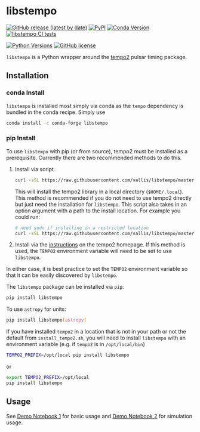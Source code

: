 # libstempo

[![GitHub release (latest by date)](https://img.shields.io/github/v/release/vallis/libstempo)](https://github.com/vallis/libstempo/releases/latest)
[![PyPI](https://img.shields.io/pypi/v/libstempo)](https://pypi.org/project/libstempo/)
[![Conda Version](https://img.shields.io/conda/vn/conda-forge/libstempo.svg)](https://anaconda.org/conda-forge/libstempo)
[![libstempo CI tests](https://github.com/vallis/libstempo/actions/workflows/ci_tests.yml/badge.svg)](https://github.com/vallis/libstempo/actions/workflows/ci_tests.yml)


[![Python Versions](https://img.shields.io/badge/python-3.6%2C%203.7%2C%203.8%2C%203.9-blue.svg)]()
[![GitHub license](https://img.shields.io/github/license/Naereen/StrapDown.js.svg)](https://github.com/vallis/libstempo/blob/master/LICENSE)

`libstempo` is a Python wrapper around the [tempo2](https://bitbucket.org/psrsoft/tempo2/src/master/) pulsar timing package.


## Installation

### conda Install
`libstempo` is installed most simply via conda as the `tempo` dependency
is bundled in the conda recipe. Simply use
```bash
conda install -c conda-forge libstempo
```

### pip Install
To use `libstempo` with pip (or from source), tempo2 must be installed as a prerequisite. Currently there are two recommended methods to do this.

1. Install via script. 
    ```bash
    curl -sSL https://raw.githubusercontent.com/vallis/libstempo/master/install_tempo2.sh | sh
    ```
    This will install the tempo2 library in a local directory (`$HOME/.local`). This method is recommended if you do not need to use tempo2 directly but just need the installation for `libstempo`.
    This script also takes in an option argument with a path to the
    install location. For example you could run:
    ```bash
    # need sudo if installing in a restricted location
    curl -sSL https://raw.githubusercontent.com/vallis/libstempo/master/install_tempo2.sh /usr/local | sudo sh -
    ``` 
2. Install via the [instructions](https://bitbucket.org/psrsoft/tempo2/src/master/README.md) on the tempo2 homepage. If this method is used, the `TEMPO2` environment variable will need to be set to use `libstempo`.

In either case, it is best practice to set the `TEMPO2` environment
variable so that it can be easily discovered by `libstempo`.

The `libstempo` package can be installed via `pip`:
```bash
pip install libstempo
```

To use `astropy` for units:
```bash
pip install libstempo[astropy]
```

If you have installed `tempo2` in a location that is not in your path or not the default from `install_tempo2.sh`, you will need to install 
`libstempo` with an environment variable (e.g. if `tempo2` is in `/opt/local/bin`)
```bash
TEMPO2_PREFIX=/opt/local pip install libstempo
```
or
```bash
export TEMPO2_PREFIX=/opt/local
pip install libstempo
```

## Usage

See [Demo Notebook 1](https://github.com/vallis/libstempo/blob/master/demo/libstempo-demo.ipynb) for basic usage and [Demo Notebook 2](https://github.com/vallis/libstempo/blob/master/demo/libstempo-toasim-demo.ipynb) for simulation usage.
